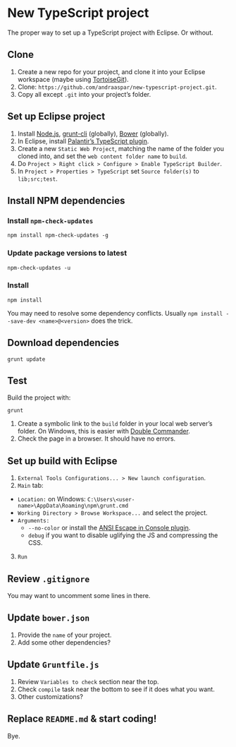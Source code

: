 # New TypeScript project

The proper way to set up a TypeScript project with Eclipse. Or without.

## Clone

1. Create a new repo for your project, and clone it into your Eclipse workspace (maybe using [TortoiseGit](https://github.com/TortoiseGit/TortoiseGit)).
2. Clone: `https://github.com/andraaspar/new-typescript-project.git`.
3. Copy all except `.git` into your project’s folder.

## Set up Eclipse project

1. Install [Node.js](https://nodejs.org/), [grunt-cli](https://github.com/gruntjs/grunt-cli) (globally), [Bower](http://bower.io/) (globally).
2. In Eclipse, install [Palantir’s TypeScript plugin](https://github.com/palantir/eclipse-typescript).
3. Create a new `Static Web Project`, matching the name of the folder you cloned into, and set the `web content folder name` to `build`.
4. Do `Project > Right click > Configure > Enable TypeScript Builder`.
5. In `Project > Properties > TypeScript` set `Source folder(s)` to `lib;src;test`.

## Install NPM dependencies

### Install `npm-check-updates`

```
npm install npm-check-updates -g
```

### Update package versions to latest

```
npm-check-updates -u
```

### Install

```
npm install
```

You may need to resolve some dependency conflicts. Usually `npm install --save-dev <name>@<version>` does the trick.

## Download dependencies

```
grunt update
```

## Test

Build the project with:

```
grunt
```

1. Create a symbolic link to the `build` folder in your local web server’s folder. On Windows, this is easier with [Double Commander](http://doublecmd.sourceforge.net/).
2. Check the page in a browser. It should have no errors.

## Set up build with Eclipse

1. `External Tools Configurations... > New launch configuration`.
2. `Main` tab:
  * `Location:` on Windows: `C:\Users\<user-name>\AppData\Roaming\npm\grunt.cmd`
  * `Working Directory > Browse Workspace...` and select the project.
  * `Arguments:`
    * `--no-color` or install the [ANSI Escape in Console plugin](http://marketplace.eclipse.org/content/ansi-escape-console).
    * `debug` if you want to disable uglifying the JS and compressing the CSS.
3. `Run`

## Review `.gitignore`

You may want to uncomment some lines in there.

## Update `bower.json`

1. Provide the `name` of your project.
2. Add some other dependencies?

## Update `Gruntfile.js`

1. Review `Variables to check` section near the top.
2. Check `compile` task near the bottom to see if it does what you want.
3. Other customizations?

## Replace `README.md` & start coding!

Bye.
